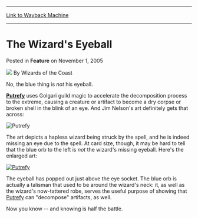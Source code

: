 
---
[Link to Wayback Machine](https://web.archive.org/web/20220129073804/https://magic.wizards.com/en/articles/archive/feature/wizards-eyeball-2005-11-01)

[_metadata_:wayback_url]:- "https://magic.wizards.com/en/articles/archive/feature/wizards-eyeball-2005-11-01"
[_metadata_:wayback_raw_url]:- "https://web.archive.org/web/20220129073804id_/https://magic.wizards.com/en/articles/archive/feature/wizards-eyeball-2005-11-01"
[_metadata_:wayback_capture_timestamp]:- "2022-01-29 07:38:04+00:00"
[_metadata_:description]:- "No, the blue thing is not his eyeball. Putrefy uses Golgari guild magic to accelerate the decomposition process to the extreme, causing a creature or artifact to become a dry corpse or broken shell in the blink of an eye. And Jim Nelson's art definitely gets that across: The art depicts a hapless wizard being struck by the spell, and he is indeed missing an eye due to the"
[_metadata_:generator]:- "Drupal 7 (http://drupal.org)"
---


The Wizard's Eyeball
====================



 Posted in **Feature**
 on November 1, 2005 






![](https://media.magic.wizards.com/styles/auth_small/public/images/person/wizards_author.jpg)
By Wizards of the Coast












No, the blue thing is *not* his eyeball.


**[Putrefy](https://gatherer.wizards.com/Pages/Card/Details.aspx?name=Putrefy)** uses Golgari guild magic to accelerate the decomposition process to the extreme, causing a creature or artifact to become a dry corpse or broken shell in the blink of an eye. And Jim Nelson's art definitely gets that across:



![Putrefy](http://gatherer.wizards.com/Handlers/Image.ashx?type=card&name=Putrefy)

The art depicts a hapless wizard being struck by the spell, and he is indeed missing an eye due to the spell. At card size, though, it may be hard to tell that the blue orb to the left is *not* the wizard's missing eyeball. Here's the enlarged art:


[![Putrefy](https://web.archive.org/web/20120908004306id_/http://www.wizards.com/global/images/mtgcom_arcana_939_pic1_en.jpg)](http://gatherer.wizards.com/Pages/Card/Details.aspx?&name=Putrefy)


The eyeball has popped out just above the eye socket. The blue orb is actually a talisman that used to be around the wizard's neck: it, as well as the wizard's now-tattered robe, serves the useful purpose of showing that [Putrefy](https://gatherer.wizards.com/Pages/Card/Details.aspx?name=Putrefy) can "decompose" artifacts, as well.


Now you know -- and knowing is half the battle.








